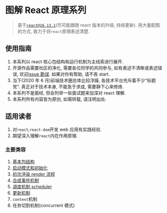 # 图解 React 原理系列

> 基于[`react@16.13.1`](https://github.com/facebook/react/tree/v16.13.1)(尽可能跟随 react 版本的升级, 持续更新). 用大量配图的方式, 致力于将`react`原理表述清楚.

## 使用指南

1. 本系列以 react 核心包结构和运行机制为主线索进行展开.
2. 开源作品需要社区的净化, 需要各位同学的共同参与, 如有表述不清晰或表述错误, 欢迎[issue 勘误](https://github.com/7kms/react-illustration-series/issues). 如果对你有帮助, 请不吝 start.
3. 当下(2020 年 6 月)前端技术圈总体比较浮躁, 各技术平台充斥着不少"标题党". 真正对于技术本身, 不能急于求成, 需要静下心来修炼.
4. 本系列不是面经, 但会列举一些面试题来加深对 react 理解.
5. 本系列所有内容皆为原创, 如需转载, 请注明出处.

## 适用读者

1. 对`react`,`react-dom`开发 web 应用有实践经验.
2. 期望深入理解`react`内在作用原理.

### 主要类容

1. [基本包结构](./docs/main/01-basic.md)
2. [启动模式和初始化](./docs/main/02-bootstrap.md)
3. [初次渲染 render 流程](./docs/main/03-render-process.md)
4. [合成事件机制](./docs/main/04-syntheticEvent.md)
5. [调度机制 scheduler](./docs/main/05-scheduler.md)
6. [更新机制](./docs/main/06-update-process.md.md)
7. `context`机制
8. 任务切割机制(concurrent 模式)
